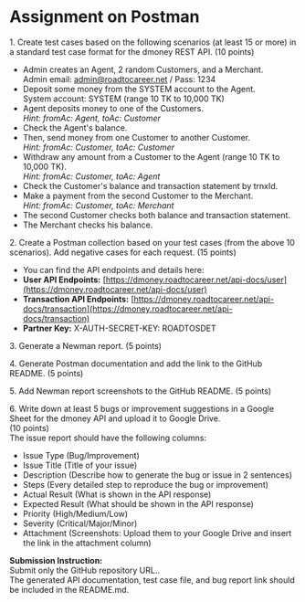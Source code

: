 # Assignment on Postman

1\. Create test cases based on the following scenarios (at least 15 or more) in a standard test case format for the dmoney REST API. (10 points)

- Admin creates an Agent, 2 random Customers, and a Merchant.  
  Admin email: [admin@roadtocareer.net](https://mail.google.com/mail/?view=cm&fs=1&to=admin%40roadtocareer.net&authuser=0) / Pass: 1234
- Deposit some money from the SYSTEM account to the Agent.  
  System account: SYSTEM (range 10 TK to 10,000 TK)
- Agent deposits money to one of the Customers.  
  _Hint: fromAc: Agent, toAc: Customer_
- Check the Agent's balance.
- Then, send money from one Customer to another Customer.  
  _Hint: fromAc: Customer, toAc: Customer_
- Withdraw any amount from a Customer to the Agent (range 10 TK to 10,000 TK).  
  _Hint: fromAc: Customer, toAc: Agent_
- Check the Customer's balance and transaction statement by trnxId.
- Make a payment from the second Customer to the Merchant.  
  _Hint: fromAc: Customer, toAc: Merchant_
- The second Customer checks both balance and transaction statement.
- The Merchant checks his balance.

2\. Create a Postman collection based on your test cases (from the above 10 scenarios). Add negative cases for each request. (15 points)

- You can find the API endpoints and details here:
- **User API Endpoints:** [https://dmoney.roadtocareer.net/api-docs/user](https://dmoney.roadtocareer.net/api-docs/user)
- **Transaction API Endpoints:** [https://dmoney.roadtocareer.net/api-docs/transaction](https://dmoney.roadtocareer.net/api-docs/transaction)
- **Partner Key:** X-AUTH-SECRET-KEY: ROADTOSDET

3\. Generate a Newman report. (5 points)

4\. Generate Postman documentation and add the link to the GitHub README. (5 points)

5\. Add Newman report screenshots to the GitHub README. (5 points)

6\. Write down at least 5 bugs or improvement suggestions in a Google Sheet for the dmoney API and upload it to Google Drive.   
(10 points)  
The issue report should have the following columns:

- Issue Type (Bug/Improvement)
- Issue Title (Title of your issue)
- Description (Describe how to generate the bug or issue in 2 sentences)
- Steps (Every detailed step to reproduce the bug or improvement)
- Actual Result (What is shown in the API response)
- Expected Result (What should be shown in the API response)
- Priority (High/Medium/Low)
- Severity (Critical/Major/Minor)
- Attachment (Screenshots: Upload them to your Google Drive and insert the link in the attachment column)

**Submission Instruction:**  
Submit only the GitHub repository URL..  
The generated API documentation, test case file, and bug report link should be included in the README.md.
